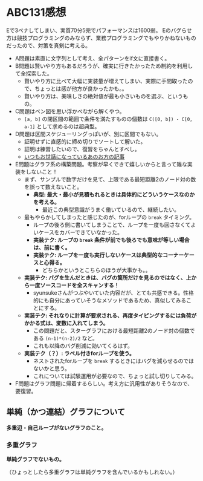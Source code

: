 # ABC131感想

Eで3ペナしてしまい、実質70分5完でパフォーマンスは1600弱。
Eのバグらせ方は競技プログラミングのみならず、業務プログラミングでもやりかねないものだったので、対策を真剣に考える。

- A問題は素直に文字列として考え、全パターンをif文に直接書く。
- B問題は賢いやり方もあるだろうが、確実に行きたかったため制約を利用して全探索した。
  - 賢いやり方に比べて大幅に実装量が増えてしまい、実際に手間取ったので、ちょっとは感が他方が良かったかも。。
  - 賢いやり方は、美味しさの絶対値が最も小さいものを選ぶ、というもの。
- C問題はベン図を思い浮かべながら解くやつ。
  - `[a, b]` の閉区間の範囲で条件を満たすものの個数は `C([0, b]) - C[0, a-1]` として求めるのは超典型。
- D問題は区間スケジューリングっぽいが、別に区間でもない。
  - 証明せずに直感的に締め切りでソートして解いた。
  - 証明は練習したいので、復習をちゃんとすべし。
  - [いつもお世話になっているあのお方の記事](http://drken1215.hatenablog.com/entry/2019/06/22/224800)
- E問題はグラフ系の構築問題。考察が早くできて嬉しいからと言って雑な実装をしないこと！
  - まず、サンプルで数字だけを見て、上限である最短距離2のノード対の数を誤って数えないこと。
    - **典型: 最大・最小が見積もれるときは具体的にどういうケースなのかを考える。**
      - 最近この典型意識がうまく働いているので、継続したい。
  - 最もやらかしてしまったと感じたのが、forループの `break` タイミング。
    - ループの後ろ側に書いてしまうことで、ループを一度も回さなくてよいケースをカバーできていなかった。
    - **実装テク: ループの `break` 条件が前でも後ろでも意味が等しい場合は、前に書く。**
    - **実装テク: ループを一度も実行しないケースは典型的なコーナーケースと心得る。**
      - どちらかというとこちらのほうが大事かも。。
  - **実装テク: バグを生んだときは、バグの箇所だけを見るのではなく、上から一度ソースコードを全スキャンする！**
    - syunsukeさんがつぶやいていた内容だが、とても共感できる。性格的にも自分にあっていそうなメソッドであるため、真似してみることにする。
  - **実装テク: それなりに計算が要求される、再度タイピングするには負荷がかかる式は、変数に入れてしまう。**
    - この問題だと、スターグラフにおける最短距離2のノード対の個数である `(n-1)*(n-2)/2` など。
    - これも以降のバグ削減に効いてくるはず。
  - **実装テク（？）: ラベル付きforループを使う。**
    - ネストされたforループを `break` するときにはバグを減らせるのではないかと思う。
    - これについては試験運用が必要なので、ちょっと試し切りしてみる。
- F問題はグラフ問題に帰着するらしい。考え方に汎用性がありそうなので、要復習。

## 単純（かつ連結）グラフについて

**多重辺・自己ループがないグラフのこと。**

### 多重グラフ

**単純グラフでないもの。**

（ひょっとしたら多重グラフは単純グラフを含んでいるかもしれない。）

